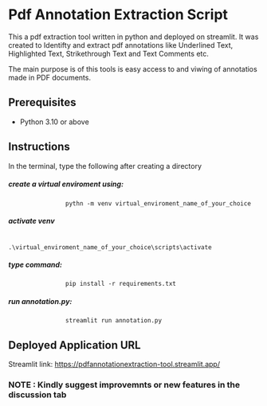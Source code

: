 # Pdf Annotation Extraction Script

This a pdf extraction tool written in python and deployed on streamlit. 
It was created to Identifty and extract pdf annotations like Underlined Text, Highlighted Text, Strikethrough Text and Text Comments etc.

The main purpose is of this tools is easy access to and viwing of annotatios made in PDF documents.

## Prerequisites
<ul>
  <li>Python 3.10 or above</li>
</ul>

## Instructions
In the terminal, type the following after creating a directory

##### create a virtual enviroment using:
```
                pythn -m venv virtual_enviroment_name_of_your_choice
```

##### activate venv
```
               .\virtual_enviroment_name_of_your_choice\scripts\activate
```

##### type command: 
```
                pip install -r requirements.txt
```

##### run annotation.py:
```
                streamlit run annotation.py
```

## Deployed Application URL
Streamlit link: https://pdfannotationextraction-tool.streamlit.app/


### NOTE : Kindly suggest improvemnts or new features in the discussion tab
